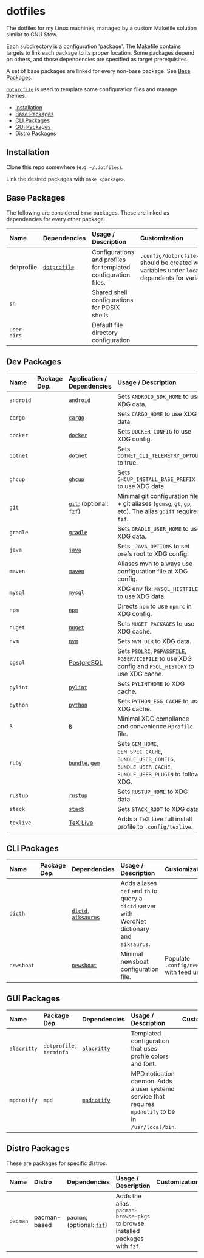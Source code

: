 # dotfiles

The dotfiles for my Linux machines, managed by a custom Makefile
solution similar to GNU Stow.

Each subdirectory is a configuration 'package'. The Makefile contains
targets to link each package to its proper location. Some packages
depend on others, and those dependencies are specified as target
prerequisites.

A set of base packages are linked for every non-base package. See [Base
Packages](#base-packages).

[`dotprofile`](https://github.com/Dophin2009/dotprofile) is used to
template some configuration files and manage themes.

- [Installation](#installation)
- [Base Packages](#base-packages)
- [CLI Packages](#cli-packages)
- [GUI Packages](#gui-packages)
- [Distro Packages](#distro-packages)

## Installation

Clone this repo somewhere (e.g. `~/.dotfiles`).

Link the desired packages with `make <package>`.

## Base Packages

The following are considered `base` packages. These are linked as
dependencies for every other package.

| Name        | Dependencies                                             | Usage / Description                                            | Customization                                                                                                       |
| :---------- | :------------------------------------------------------- | :------------------------------------------------------------- | :------------------------------------------------------------------------------------------------------------------ |
| dotprofile  | [`dotprofile`](https://github.com/Dophin2009/dotprofile) | Configurations and profiles for templated configuration files. | `.config/dotprofile/local.yaml` should be created with local variables under `local`. See dependents for variables. |
| `sh`        |                                                          | Shared shell configurations for POSIX shells.                  |                                                                                                                     |
| `user-dirs` |                                                          | Default file directory configuration.                          |                                                                                                                     |

## Dev Packages

| Name      | Package Dep. | Application / Dependencies                                                          | Usage / Description                                                                                               | Customization                                                                           |
| :-------- | :----------- | :---------------------------------------------------------------------------------- | :---------------------------------------------------------------------------------------------------------------- | :-------------------------------------------------------------------------------------- |
| `android` |              | `android`                                                                           | Sets `ANDROID_SDK_HOME` to use XDG data.                                                                          |                                                                                         |
| `cargo`   |              | [`cargo`](https://github.com/rust-lang/cargo)                                       | Sets `CARGO_HOME` to use XDG data.                                                                                |                                                                                         |
| `docker`  |              | [`docker`](https://www.docker.com/)                                                 | Sets `DOCKER_CONFIG` to use XDG config.                                                                           |                                                                                         |
| `dotnet`  |              | [`dotnet`](https://dotnet.microsoft.com/)                                           | Sets `DOTNET_CLI_TELEMETRY_OPTOUT` to true.                                                                       |                                                                                         |
| `ghcup`   |              | [`ghcup`](https://gitlab.haskell.org/haskell/ghcup-hs)                              | Sets `GHCUP_INSTALL_BASE_PREFIX` to use XDG data.                                                                 |                                                                                         |
| `git`     |              | [`git`](https://git-scm.com/); (optional: [`fzf`](https://github.com/junegunn/fzf)) | Minimal git configuration file + git aliases (`gcmsg`, `gl`, `gp`, etc). The alias `gdiff` requires `fzf`.        | `.config/git/config.local` should be created with credentials under `[user]` if needed. |
| `gradle`  |              | [`gradle`](https://gradle.org/)                                                     | Sets `GRADLE_USER_HOME` to use XDG data.                                                                          |                                                                                         |
| `java`    |              | [`java`](https://www.java.com/)                                                     | Sets `_JAVA_OPTIONS` to set prefs root to XDG config.                                                             |                                                                                         |
| `maven`   |              | [`maven`](https://maven.apache.org/)                                                | Aliases mvn to always use configuration file at XDG config.                                                       |                                                                                         |
| `mysql`   |              | [`mysql`](https://www.mysql.com/)                                                   | XDG env fix: `MYSQL_HISTFILE` to use XDG data.                                                                    |                                                                                         |
| `npm`     |              | [`npm`](https://github.com/npm/cli)                                                 | Directs `npm` to use `npmrc` in XDG config.                                                                       |                                                                                         |
| `nuget`   |              | [`nuget`](https://www.nuget.org/)                                                   | Sets `NUGET_PACKAGES` to use XDG cache.                                                                           |                                                                                         |
| `nvm`     |              | [`nvm`](https://github.com/nvm-sh/nvm)                                              | Sets `NVM_DIR` to XDG data.                                                                                       |                                                                                         |
| `pgsql`   |              | [PostgreSQL](https://www.postgresql.org/)                                           | Sets `PSQLRC`, `PGPASSFILE`, `PGSERVICEFILE` to use XDG config and `PSQL_HISTORY` to use XDG cache.               |                                                                                         |
| `pylint`  |              | [`pylint`](https://github.com/PyCQA/pylint)                                         | Sets `PYLINTHOME` to XDG cache.                                                                                   |                                                                                         |
| `python`  |              | [`python`](https://www.python.org/)                                                 | Sets `PYTHON_EGG_CACHE` to use XDG cache.                                                                         |                                                                                         |
| `R`       |              | [`R`](https://www.r-project.org/)                                                   | Minimal XDG compliance and convenience `Rprofile` file.                                                           |                                                                                         |
| `ruby`    |              | [`bundle`](https://bundler.io/), [`gem`](https://rubygems.org/)                     | Sets `GEM_HOME`, `GEM_SPEC_CACHE`, `BUNDLE_USER_CONFIG`, `BUNDLE_USER_CACHE`, `BUNDLE_USER_PLUGIN` to follow XDG. |                                                                                         |
| `rustup`  |              | [`rustup`](https://github.com/rust-lang/rustup)                                     | Sets `RUSTUP_HOME` to XDG data.                                                                                   |                                                                                         |
| `stack`   |              | [`stack`](https://github.com/commercialhaskell/stack)                               | Sets `STACK_ROOT` to XDG data.                                                                                    |                                                                                         |
| `texlive` |              | [TeX Live](http://tug.org/texlive/)                                                 | Adds a TeX Live full install profile to `.config/texlive`.                                                        |                                                                                         |

## CLI Packages

| Name       | Package Dep. | Dependencies                                                                                           | Usage / Description                                                                            | Customization                                    |
| :--------- | :----------- | :----------------------------------------------------------------------------------------------------- | :--------------------------------------------------------------------------------------------- | :----------------------------------------------- |
| `dicth`    |              | [`dictd`](https://sourceforge.net/projects/dict/), [`aiksaurus`](https://github.com/AbiWord/aiksaurus) | Adds aliases `def` and `th` to query a `dictd` server with WordNet dictionary and `aiksaurus`. |                                                  |
| `newsboat` |              | [`newsboat`](https://github.com/newsboat/newsboat)                                                     | Minimal newsboat configuration file.                                                           | Populate `.config/newsboat/urls` with feed urls. |

## GUI Packages

| Name        | Package Dep.             | Dependencies                                           | Usage / Description                                                                                     | Customization |
| :---------- | :----------------------- | :----------------------------------------------------- | :------------------------------------------------------------------------------------------------------ | :------------ |
| `alacritty` | `dotprofile`, `terminfo` | [`alacritty`](https://github.com/alacritty/alacritty)  | Templated configuration that uses profile colors and font.                                              |               |
| `mpdnotify` | `mpd`                    | [`mpdnotify`](https://github.com/Dophin2009/mpdnotify) | MPD notication daemon. Adds a user systemd service that requires `mpdnotify` to be in `/usr/local/bin`. |               |

## Distro Packages

These are packages for specific distros.

| Name     | Distro       | Dependencies                                                   | Usage / Description                                                          | Customization |
| :------- | :----------- | :------------------------------------------------------------- | :--------------------------------------------------------------------------- | :------------ |
| `pacman` | pacman-based | `pacman`; (optional: [`fzf`](https://github.com/junegunn/fzf)) | Adds the alias `pacman-browse-pkgs` to browse installed packages with `fzf`. |               |
